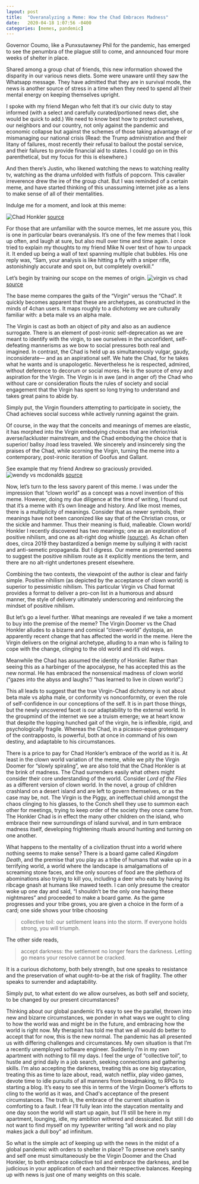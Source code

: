 ```yaml
---
layout: post
title:  "Overanalyzing a Meme: How the Chad Embraces Madness"
date:   2020-04-18 1:07:56 -0400
categories: [memes, pandemic]
---
```

Governor Coumo, like a Punxsutawney Phil for the pandemic, has emerged to see the penumbra of the plague still to come, and announced four more weeks of shelter in place. 

Shared among a group chat of friends, this new information showed the disparity in our various news diets. Some were unaware until they saw the Whatsapp message. They have admitted that they are in survival mode, the news is another source of stress in a time when they need to spend all their mental energy on keeping themselves upright. 

I spoke with my friend Megan who felt that it’s our civic duty to stay informed (with a select and carefully curated/portioned news diet, she would be quick to add.) We need to know best how to protect ourselves, our neighbors and our country, not only against the pandemic and economic collapse but against the schemes of those taking advantage of or mismanaging our national crisis (Read: the Trump administration and their litany of failures, most recently their refusal to bailout the postal service, and their failures to provide financial aid to states. I could go on in this parenthetical, but my focus for this is elsewhere.)

And then there’s Justin, who likened watching the news to watching reality tv, watching as the drama unfolded with fistfuls of popcorn. This cavalier irreverence drew the ire of the group chat. But I was reminded of a certain meme, and have started thinking of this unassuming internet joke as a lens to make sense of all of their mentalities. 

Indulge me for a moment, and look at this meme:

![Chad Honkler](/assets/virgin_v_chad_clown_world.jpg)
[source](https://www.reddit.com/r/virginvschad/comments/bbs0u7/chad_honkler/)

For those that are unfamiliar with the source memes, let me assure you, this is one in particular bears overanalysis. It’s one of the few memes that I look up often, and laugh at sure, but also mull over time and time again. I once tried to explain my thoughts to my friend Mike N over text of how to unpack it. It ended up being a wall of text spanning multiple chat bubbles. His one reply was, “Sam, your analysis is like hitting a fly with a sniper rifle, astonishingly accurate and spot on, but completely overkill.” 

Let’s begin by training our scope on the memes of origin. 
![virgin vs chad](/assets/virgin_vs_chad.png)
[source](https://knowyourmeme.com/photos/1265329-virgin-vs-chad)

The base meme compares the gaits of the “Virgin” versus the “Chad”. It quickly becomes apparent that these are archetypes, as constructed in the minds of 4chan users. It maps roughly to a dichotomy we are culturally familiar with: a beta male vs an alpha male. 

The Virgin is cast as both an object of pity and also as an audience surrogate. There is an element of post-ironic self-deprecation as we are meant to identify with the virgin, to see ourselves in the unconfident, self-defeating mannerisms as we bow to social pressures both real and imagined. In contrast, the Chad is held up as simultaneously vulgar, gaudy, inconsiderate— and as an aspirational self. We hate the Chad, for he takes what he wants and is unapologetic. Nevertheless he is respected, admired, without deference to decorum or social mores. He is the source of envy and aspiration for the Virgin. The Virgin is in awe (and in anger of) the Chad who without care or consideration flouts the rules of society and social engagement that the Virgin has spent so long trying to understand and takes great pains to abide by. 

Simply put, the Virgin flounders attempting to participate in society, the Chad achieves social success while actively running against the grain.   

Of course, in the way that the conceits and meanings of memes are elastic, it has morphed into the Virgin embodying choices that are inferior/risk averse/lackluster mainstream, and the Chad embodying the choice that is superior/ ballsy /road less traveled. We sincerely and insincerely sing the praises of the Chad, while scorning the Virgin, turning the meme into a contemporary, post-ironic iteration of Goofus and Gallant.

See example that my friend Andrew so graciously provided.
![wendy vs mcdonalds](/assets/virgin_v_chad_wendy.png)
[source](https://www.reddit.com/r/virginvschad/comments/7zc56h/virgin_mcdonald_vs_wendy_chad/)

Now, let’s turn to the less savory parent of this meme. I was under the impression that “clown world” as a concept was a novel invention of this meme. However, doing my due diligence at the time of writing, I found out that it’s a meme with it’s own lineage and history. And like most memes, there is a multiplicity of meanings. Consider that as newer symbols, their meanings have not been canonized like say that of the Christian cross, or the sickle and hammer. Thus their meaning is fluid, malleable. Clown world/ Honkler I recently discovered has two meanings; one as an exploration of positive nihilism, and one as alt-right dog whistle [(source)](https://knowyourmeme.com/memes/clown-pepe-honk-honk-clown-world). As 4chan often does, circa 2019 they bastardized a benign meme by sullying it with racist and anti-semetic propaganda. But I digress. Our meme as presented seems to suggest the positive nihilism route as it explicitly mentions the term, and there are no alt-right undertones present elsewhere. 

Combining the two contexts, the viewpoint of the author is clear and fairly simple. Positive nihilism (as depicted by the acceptance of clown world) is superior to pessimistic nihilism. This particular Virgin vs Chad format provides a format to deliver a pro-con list in a humorous and absurd manner, the style of delivery ultimately underscoring and reinforcing the mindset of positive nihilism. 

But let’s go a level further. What meanings are revealed if we take a moment to buy into the premise of the meme? The Virgin Doomer vs the Chad Honkler alludes to a bizarre and comical “clown-world” dystopia, an apparently recent change that has affected the world in the meme. Here the Virgin delivers on the original archetype, alluding to a man who is failing to cope with the change, clinging to the old world and it’s old ways. 

Meanwhile the Chad has assumed the identity of Honkler. Rather than seeing this as a harbinger of the apocalypse, he has accepted this as the new normal. He has embraced the nonsensical madness of clown world (“gazes into the abyss and laughs”/ “has learned to live in clown world”.) 

This all leads to suggest that the true Virgin-Chad dichotomy is not about beta male vs alpha male, or conformity vs nonconformity, or even the role of self-confidence in our conceptions of the self. It is in part those things, but the newly uncovered facet is our adaptability to the external world. In the groupmind of the internet we see a truism emerge; we at heart know that despite the lopping hunched gait of the virgin, he is inflexible, rigid, and psychologically fragile. Whereas the Chad, in a picasso-eque grotesquery of the contrapposto, is powerful, both at once in command of his own destiny, and adaptable to his circumstances.  

There is a price to pay for Chad Honkler’s embrace of the world as it is. At least in the clown world variation of the meme, while we pity the Virgin Doomer for “slowly spiraling”, we are also told that the Chad Honkler is at the brink of madness. The Chad surrenders easily what others might consider their core understanding of the world. Consider *Lord of the Flies* as a different version of clown world. In the novel, a group of children crashland on a desert island and are left to govern themselves, or as the case may be, not. The Virgin is the Piggy, an ineffectual child amongst the chaos clinging to his glasses, to the Conch shell they use to summon each other for meetings, trying to keep order of the society they once came from. The Honkler Chad is in effect the many other children on the island, who embrace their new surroundings of island survival, and in turn embrace madness itself, developing frightening rituals around hunting and turning on one another. 


What happens to the mentality of a civilization thrust into a world where nothing seems to make sense? There is a board game called *Kingdom Death*, and the premise that you play as a tribe of humans that wake up in a terrifying world, a world where the landscape is amalgamations of screaming stone faces, and the only sources of food are the plethora of abominations also trying to kill you, including a deer who eats by having its ribcage gnash at humans like mawed teeth. I can only presume the creator woke up one day and said, “I shouldn’t be the only one having these nightmares” and proceeded to make a board game. As the game progresses and your tribe grows, you are given a choice in the form of a card; one side shows your tribe choosing 
>collective toil: our settlement leans into the storm. If everyone holds strong, you will triumph.

 The other side reads, 
 
 >accept darkness: the settlement no longer fears the darkness. Letting go means your resolve cannot be cracked.
 
  It is a curious dichotomy, both bely strength, but one speaks to resistance and the preservation of what ought-to-be at the risk of fragility. The other speaks to surrender and adaptability. 

Simply put, to what extent do we allow ourselves, as both self and society, to be changed by our present circumstances?

Thinking about our global pandemic It’s easy to see the parallel, thrown into new and bizarre circumstances, we ponder in what ways we ought to cling to how the world was and might be in the future, and embracing how the world is right now. My  therapist has told me that we all would do better to accept that for now, this is the new normal. The pandemic has all presented us with differing challenges and circumstances. My own situation is that I’m a recently unemployed software engineer. Suddenly I’m in my own apartment with nothing to fill my days. I feel the urge of “collective toil”, to hustle and grind daily in a job search, seeking connections and gathering skills. I’m also accepting the darkness, treating this as one big staycation, treating this as time to laze about, read, watch netflix, play video games, devote time to idle pursuits of all manners from breadmaking, to RPGs to starting a blog. It’s easy to see this in terms of the Virgin Doomer’s efforts to cling to the world as it was, and Chad's acceptance of the present circumstances. The truth is, the embrace of the current situation is comforting to a fault. I fear I’ll fully lean into the staycation mentality and one day soon the world will start up again, but I’ll still be here in my apartment, lounging, idle, my ambition withered and dessicated. But still I do not want to find myself on my typewriter writing “all work and no play makes jack a dull boy” ad infinitum. 

So what is the simple act of keeping up with the news in the midst of a global pandemic with orders to shelter in place? To preserve one’s sanity and self one must simultaneously be the Virgin Doomer and the Chad Honkler, to both embrace collective toil and embrace the darkness, and be judicious in your application of each and their respective balances. Keeping up with news is just one of many weights on this scale. 


 
